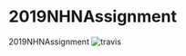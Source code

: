 # 2019NHNAssignment
2019NHNAssignment
![travis](https://user-images.githubusercontent.com/29920013/71435943-86b1ce80-272e-11ea-88c1-c760a52b713d.PNG)
